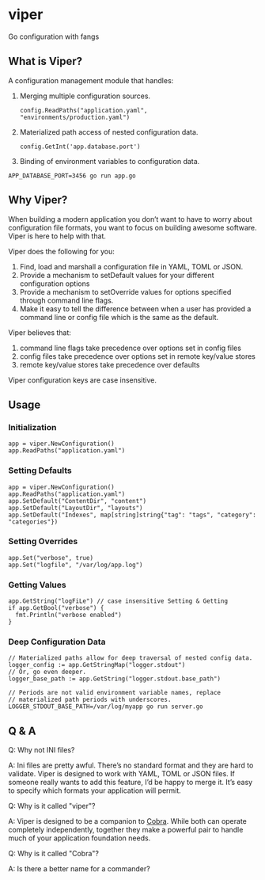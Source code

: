 viper
=====

Go configuration with fangs

## What is Viper?

A configuration management module that handles:

1. Merging multiple configuration sources.

   `config.ReadPaths("application.yaml", "environments/production.yaml")`

2. Materialized path access of nested configuration data.

   `config.GetInt('app.database.port')`

3. Binding of environment variables to configuration data.

  `APP_DATABASE_PORT=3456 go run app.go`

## Why Viper?

When building a modern application you don’t want to have to worry about
configuration file formats, you want to focus on building awesome software.
Viper is here to help with that.

Viper does the following for you:

1. Find, load and marshall a configuration file in YAML, TOML or JSON.
2. Provide a mechanism to setDefault values for your different configuration options
3. Provide a mechanism to setOverride values for options specified through command line flags.
4. Make it easy to tell the difference between when a user has provided a command line or config file which is the same as the default.

Viper believes that:

1. command line flags take precedence over options set in config files
2. config files take precedence over options set in remote key/value stores
3. remote key/value stores take precedence over defaults

Viper configuration keys are case insensitive.

## Usage

### Initialization

    app = viper.NewConfiguration()
    app.ReadPaths("application.yaml")

### Setting Defaults

    app = viper.NewConfiguration()
    app.ReadPaths("application.yaml")
    app.SetDefault("ContentDir", "content")
    app.SetDefault("LayoutDir", "layouts")
    app.SetDefault("Indexes", map[string]string{"tag": "tags", "category": "categories"})

### Setting Overrides

    app.Set("verbose", true)
    app.Set("logfile", "/var/log/app.log")

### Getting Values

    app.GetString("logFiLe") // case insensitive Setting & Getting
    if app.GetBool("verbose") {
      fmt.Println("verbose enabled")
    }

### Deep Configuration Data

	// Materialized paths allow for deep traversal of nested config data.
	logger_config := app.GetStringMap("logger.stdout")
	// Or, go even deeper.
	logger_base_path := app.GetString("logger.stdout.base_path")

	// Periods are not valid environment variable names, replace
	// materialized path periods with underscores.
	LOGGER_STDOUT_BASE_PATH=/var/log/myapp go run server.go

## Q & A

Q: Why not INI files?

A: Ini files are pretty awful. There’s no standard format and they are hard to
validate. Viper is designed to work with YAML, TOML or JSON files. If someone
really wants to add this feature, I’d be happy to merge it. It’s easy to
specify which formats your application will permit.

Q: Why is it called "viper"?

A: Viper is designed to be a companion to
[Cobra](http://github.com/spf13/cobra). While both can operate completely
independently, together they make a powerful pair to handle much of your
application foundation needs.

Q: Why is it called "Cobra"?

A: Is there a better name for a commander?
